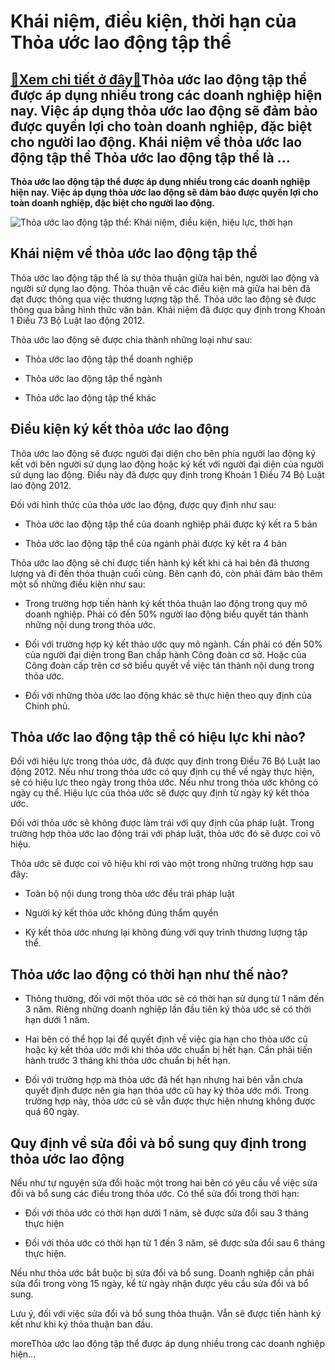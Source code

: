 Khái niệm, điều kiện, thời hạn của Thỏa ước lao động tập thể
============================================================

[:gift:Xem chi tiết ở đây:gift:](https://hddtvn.com/khai-niem-dieu-kien-thoi-han-cua-thoa-uoc-lao-dong-tap-the/)Thỏa ước lao động tập thể được áp dụng nhiều trong các doanh nghiệp hiện nay. Việc áp dụng thỏa ước lao động sẽ đảm bảo được quyền lợi cho toàn doanh nghiệp, đặc biệt cho người lao động. Khái niệm về thỏa ước lao động tập thể Thỏa ước lao động tập thể là …
----------------------------------------------------------------------------------------------------------------------------------------------------------------------------------------------------------------------------------------------------------------

**Thỏa ước lao động tập thể được áp dụng nhiều trong các doanh nghiệp hiện nay. Việc áp dụng thỏa ước lao động sẽ đảm bảo được quyền lợi cho toàn doanh nghiệp, đặc biệt cho người lao động.**


![Thỏa ước lao động tập thể: Khái niệm, điều kiện, hiệu lực, thời hạn](https://hddtvn.com/wp-content/uploads/2021/01/shutterstock_323809070.jpg)


Khái niệm về thỏa ước lao động tập thể
--------------------------------------


Thỏa ước lao động tập thể là sự thỏa thuận giữa hai bên, người lao động và người sử dụng lao động. Thỏa thuận về các điều kiện mà giữa hai bên đã đạt được thông qua việc thương lượng tập thể. Thỏa ước lao động sẽ được thông qua bằng hình thức văn bản. Khái niệm đã được quy định trong Khoản 1 Điều 73 Bộ Luật lao động 2012.


Thỏa ước lao động sẽ được chia thành những loại như sau:




* Thỏa ước lao động tập thể doanh nghiệp

* Thỏa ước lao động tập thể ngành

* Thỏa ước lao động tập thể khác



Điều kiện ký kết thỏa ước lao động
----------------------------------


Thỏa ước lao động sẽ được người đại diện cho bên phía người lao động ký kết với bên người sử dụng lao động hoặc ký kết với người đại diện của người sử dụng lao động. Điều này đã được quy định trong Khoản 1 Điều 74 Bộ Luật lao động 2012.


Đối với hình thức của thỏa ước lao động, được quy định như sau:




* Thỏa ước lao động tập thể của doanh nghiệp phải được ký kết ra 5 bản

* Thỏa ước lao động tập thể của ngành phải được ký kết ra 4 bản



Thỏa ước lao động sẽ chỉ được tiến hành ký kết khi cả hai bên đã thương lượng và đi đến thỏa thuận cuối cùng. Bên cạnh đó, còn phải đảm bảo thêm một số những điều kiện như sau:




* Trong trường hợp tiến hành ký kết thỏa thuận lao động trong quy mô doanh nghiệp. Phải có đến 50% người lao động biểu quyết tán thành những nội dung trong thỏa ước.

* Đối với trường hợp ký kết thảo ước quy mô ngành. Cần phải có đến 50% của người đại diện trong Ban chấp hành Công đoàn cơ sở. Hoặc của Công đoàn cấp trên cơ sở biểu quyết về việc tán thành nội dung trong thỏa ước.

* Đối với những thỏa ước lao động khác sẽ thực hiện theo quy định của Chính phủ.



Thỏa ước lao động tập thể có hiệu lực khi nào?
----------------------------------------------


Đối với hiệu lực trong thỏa ước, đã được quy định trong Điều 76 Bộ Luật lao động 2012. Nếu như trong thỏa ước có quy định cụ thể về ngày thực hiện, sẽ có hiệu lực theo ngày trong thỏa ước. Nếu như trong thỏa ước không có ngày cụ thể. Hiệu lực của thỏa ước sẽ được quy định từ ngày ký kết thỏa ước.


Đối với thỏa ước sẽ không được làm trái với quy định của pháp luật. Trong trường hợp thỏa ước lao động trái với pháp luật, thỏa ước đó sẽ được coi vô hiệu.


Thỏa ước sẽ được coi vô hiệu khi rơi vào một trong những trường hợp sau đây:




* Toàn bộ nội dung trong thỏa ước đều trái pháp luật

* Người ký kết thỏa ước không đúng thẩm quyền

* Ký kết thỏa ước nhưng lại không đúng với quy trình thương lượng tập thể.



Thỏa ước lao động có thời hạn như thế nào?
------------------------------------------




* Thông thường, đối với một thỏa ước sẽ có thời hạn sử dụng từ 1 năm đến 3 năm. Riêng những doanh nghiệp lần đầu tiên ký thỏa ước sẽ có thời hạn dưới 1 năm.

* Hai bên có thể họp lại để quyết định về việc gia hạn cho thỏa ước cũ hoặc ký kết thỏa ước mới khi thỏa ước chuẩn bị hết hạn. Cần phải tiến hành trước 3 tháng khi thỏa ước chuẩn bị hết hạn.

* Đối với trường hợp mà thỏa ước đã hết hạn nhưng hai bên vẫn chưa quyết định được nên gia hạn thỏa ước cũ hay ký thỏa ước mới. Trong trường hợp này, thỏa ước cũ sẽ vẫn được thực hiện nhưng không được quá 60 ngày.



Quy định về sửa đổi và bổ sung quy định trong thỏa ước lao động
---------------------------------------------------------------


Nếu như tự nguyện sửa đổi hoặc một trong hai bên có yêu cầu về việc sửa đổi và bổ sung các điều trong thỏa ước. Có thể sửa đổi trong thời hạn:




* Đối với thỏa ước có thời hạn dưới 1 năm, sẽ được sửa đổi sau 3 tháng thực hiện

* Đối với thỏa ước có thời hạn từ 1 đến 3 năm, sẽ được sửa đổi sau 6 tháng thực hiện.



Nếu như thỏa ước bắt buộc bị sửa đổi và bổ sung. Doanh nghiệp cần phải sửa đổi trong vòng 15 ngày, kể từ ngày nhận được yêu cầu sửa đổi và bổ sung.


Lưu ý, đối với việc sửa đổi và bổ sung thỏa thuận. Vẫn sẽ được tiến hành ký kết như khi ký thỏa thuận ban đầu.


moreThỏa ước lao động tập thể được áp dụng nhiều trong các doanh nghiệp hiện…

